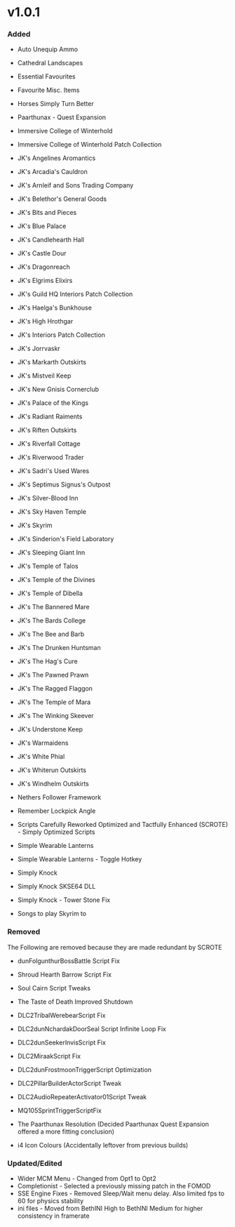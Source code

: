 # v1.0.1
### Added
- Auto Unequip Ammo
- Cathedral Landscapes
- Essential Favourites
- Favourite Misc. Items
- Horses Simply Turn Better
- Paarthunax - Quest Expansion
- Immersive College of Winterhold
- Immersive College of Winterhold Patch Collection


- JK's Angelines Aromantics
- JK's Arcadia's Cauldron
- JK's Arnleif and Sons Trading Company
- JK's Belethor's General Goods
- JK's Bits and Pieces
- JK's Blue Palace
- JK's Candlehearth Hall
- JK's Castle Dour
- JK's Dragonreach
- JK's Elgrims Elixirs
- JK's Guild HQ Interiors Patch Collection
- JK's Haelga's Bunkhouse
- JK's High Hrothgar
- JK's Interiors Patch Collection
- JK's Jorrvaskr
- JK's Markarth Outskirts
- JK's Mistveil Keep
- JK's New Gnisis Cornerclub
- JK's Palace of the Kings
- JK's Radiant Raiments
- JK's Riften Outskirts
- JK's Riverfall Cottage
- JK's Riverwood Trader
- JK's Sadri's Used Wares
- JK's Septimus Signus's Outpost
- JK's Silver-Blood Inn
- JK's Sky Haven Temple
- JK's Skyrim
- JK's Sinderion's Field Laboratory
- JK's Sleeping Giant Inn
- JK's Temple of Talos
- JK's Temple of the Divines
- JK's Temple of Dibella
- JK's The Bannered Mare
- JK's The Bards College
- JK's The Bee and Barb
- JK's The Drunken Huntsman
- JK's The Hag's Cure
- JK's The Pawned Prawn
- JK's The Ragged Flaggon
- JK's The Temple of Mara
- JK's The Winking Skeever
- JK's Understone Keep
- JK's Warmaidens
- JK's White Phial
- JK's Whiterun Outskirts
- JK's Windhelm Outskirts


- Nethers Follower Framework
- Remember Lockpick Angle
- Scripts Carefully Reworked Optimized and Tactfully Enhanced (SCROTE) - Simply Optimized Scripts
- Simple Wearable Lanterns
- Simple Wearable Lanterns - Toggle Hotkey
- Simply Knock
- Simply Knock SKSE64 DLL
- Simply Knock - Tower Stone Fix
- Songs to play Skyrim to


### Removed
The Following are removed because they are made redundant by SCROTE
- dunFolgunthurBossBattle Script Fix
- Shroud Hearth Barrow Script Fix
- Soul Cairn Script Tweaks
- The Taste of Death Improved Shutdown
- DLC2TribalWerebearScript Fix
- DLC2dunNchardakDoorSeal Script Infinite Loop Fix
- DLC2dunSeekerInvisScript Fix
- DLC2MiraakScript Fix
- DLC2dunFrostmoonTriggerScript Optimization
- DLC2PillarBuilderActorScript Tweak
- DLC2AudioRepeaterActivator01Script Tweak
- MQ105SprintTriggerScriptFix


- The Paarthunax Resolution (Decided Paarthunax Quest Expansion offered a more fitting conclusion)
- i4 Icon Colours (Accidentally leftover from previous builds)


### Updated/Edited
- Wider MCM Menu - Changed from Opt1 to Opt2
- Completionist - Selected a previously missing patch in the FOMOD
- SSE Engine Fixes - Removed Sleep/Wait menu delay. Also limited fps to 60 for physics stability
- ini files - Moved from BethINI High to BethINI Medium for higher consistency in framerate
